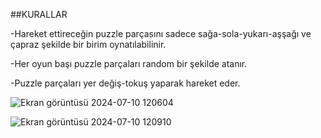##KURALLAR

-Hareket ettireceğin puzzle parçasını sadece sağa-sola-yukarı-aşşağı ve çapraz şekilde bir birim oynatılabilinir. 


-Her oyun başı puzzle parçaları random bir şekilde atanır.


-Puzzle parçaları yer değiş-tokuş yaparak hareket eder.


![Ekran görüntüsü 2024-07-10 120604](https://github.com/ORHANCANYILDIRIM/DuckShootGame/assets/99863519/2608397f-a278-4a7b-9a9e-aea55f8aa631)


![Ekran görüntüsü 2024-07-10 120910](https://github.com/ORHANCANYILDIRIM/DuckShootGame/assets/99863519/5dd7a4e9-bfdf-4776-b973-eb69bc280e69)
